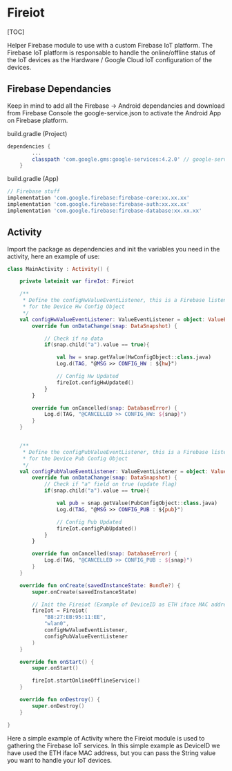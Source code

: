 Fireiot
=======
[TOC]

Helper Firebase module to use with a custom Firebase IoT platform. The Firebase IoT platform is responsable 
to handle the online/offline status of the IoT devices as the Hardware / Google Cloud IoT configuration of the 
devices. 

## Firebase Dependancies 
Keep in mind to add all the Firebase -> Android dependancies and download from Firebase Console the google-service.json
to activate the Android App on Firebase platform. 

build.gradle  (Project)
```gradle
dependencies {
        ...
        classpath 'com.google.gms:google-services:4.2.0' // google-services plugin
    }
```

build.gradle  (App)
```gradle
// Firebase stuff
implementation 'com.google.firebase:firebase-core:xx.xx.xx'
implementation 'com.google.firebase:firebase-auth:xx.xx.xx'
implementation 'com.google.firebase:firebase-database:xx.xx.xx'
```

## Activity 
Import the package as dependencies and init the variables you need in the activity, here an example 
of use: 

```kotlin
class MainActivity : Activity() {

    private lateinit var fireIot: Fireiot

    /**
     * Define the configHwValueEventListener, this is a Firebase listener
     * for the Device Hw Config Object
     */
    val configHwValueEventListener: ValueEventListener = object: ValueEventListener {
        override fun onDataChange(snap: DataSnapshot) {

            // Check if no data
            if(snap.child("a").value == true){

                val hw = snap.getValue(HwConfigObject::class.java)
                Log.d(TAG, "@MSG >> CONFIG_HW : ${hw}")

                // Config Hw Updated
                fireIot.configHwUpdated()
            }
        }

        override fun onCancelled(snap: DatabaseError) {
            Log.d(TAG, "@CANCELLED >> CONFIG_HW: ${snap}")
        }
    }


    /**
     * Define the configPubValueEventListener, this is a Firebase listener
     * for the Device Pub Config Object
     */
    val configPubValueEventListener: ValueEventListener = object: ValueEventListener {
        override fun onDataChange(snap: DataSnapshot) {
            // Check if "a" field on true (update flag)
            if(snap.child("a").value == true){

                val pub = snap.getValue(PubConfigObject::class.java)
                Log.d(TAG, "@MSG >> CONFIG_PUB : ${pub}")

                // Config Pub Updated
                fireIot.configPubUpdated()
            }
        }

        override fun onCancelled(snap: DatabaseError) {
            Log.d(TAG, "@CANCELLED >> CONFIG_PUB : ${snap}")
        }
    }

    override fun onCreate(savedInstanceState: Bundle?) {
        super.onCreate(savedInstanceState)

        // Init the Fireiot (Example of DeviceID as ETH iface MAC address )
        fireIot = Fireiot(
            "B8:27:EB:95:11:EE",
            "wlan0",
            configHwValueEventListener,
            configPubValueEventListener
        )
    }

    override fun onStart() {
        super.onStart()

        fireIot.startOnlineOfflineService()
    }

    override fun onDestroy() {
        super.onDestroy()
    }

}
```

Here a simple example of Activity where the Fireiot module is used to gathering the Firebase 
IoT services. In this simple example as DeviceID we have used the ETH iface MAC address, but you 
can pass the String value you want to handle your IoT devices. 


